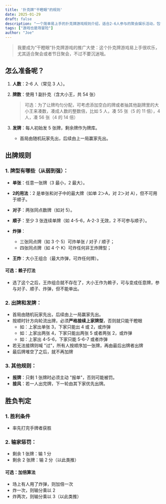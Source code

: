 ```yaml
---
title: '扑克牌"干瞪眼"的规则'
date: 2025-01-29
draft: false
description: "一个简单易上手的扑克牌游戏规则介绍，适合2-6人参与的聚会娱乐活动，包含详细的准备步骤、出牌规则和胜负判定说明。"
tags: ["游戏也是场冒险"]
author: "Joe"
---
```



> 我要成为“干瞪眼“扑克牌游戏的推广大使：这个扑克牌游戏易上手很欢乐，尤其适合聚会或者节日聚会，不过不要沉迷哦。

## 怎么准备呢？

1. **人数**：2-6 人（常见 3 人）。

2. **牌数**：使用 1 副扑克（含大小王，共 54 张）
     > 可选：为了让牌均匀分配，可考虑添加空白的牌或者抽其他副牌里的大小王来凑数，凑成人数的整数倍，比如 5 人，凑 55 张（5 的 11 倍），4 人，凑 56 张（4 的 14 倍）

1. **发牌**：每人初始发 5 张牌，剩余牌作为牌库。
   - 首局由随机玩家先出，后续由上一局赢家先出。

## 出牌规则

### 1. 牌型有哪些（从弱到强）：

- **单张**：任意一张牌（3 最小，2 最大）。
- **2的用法**：2 是单张和对子中的最大牌（如单 2＞A，对 2＞对 A），但不可用于顺子。

- **对子**：两张同点数牌（如对 5）。

- **顺子**：至少 3 张连续单牌（如 4-5-6，A-2-3 无效，2 不可参与顺子）。

- **炸弹**：
  - 三张同点牌（如 3 个 5）可炸单张 / 对子 / 顺子；
  - 四张同点牌（如 4 个 K）可炸任何非王炸牌型；
- **王炸**：大小王组合（最大炸弹，可炸任何牌）。

#### 可选：赖子打法
- 选了这个之后，王炸组合就不存在了，大小王作为赖子，可与变成任意牌，参与对子、顺子、炸弹，但不能单出。

### 2. 出牌和发牌：

- 首局由随机玩家先出，后续由上一局赢家先出。
- 按顺时针方向轮流出牌，必须**严格接续上家牌型**，否则就只能干瞪眼
  - 如：上家出单张 3，下家只能出 4 或 2，或炸弹
  - 如：上家出两张 4，下家只能出两张 5 或者两张 2，或炸弹
  - 如：上家出 4-5-6，下家只能 5-6-7 或者炸弹
- 若无法接牌则喊 "过"，所有人按顺序加一张牌，再由最后出牌者出牌
- 最后牌堆空了之后，就不再加牌

### 3. 其他规则：

- **报牌**：只剩 1 张牌时必须主动 "报单"，否则可能被罚。
- **接风**：若一人出完牌，下一轮由其下家优先出牌。

## 胜负判定

### 1. 胜利条件
- 率先打完手牌者获胜

### 2. 输家惩罚：
- 剩余 1 张牌：输 1 分
- 剩余 2 张牌：输 2 分（以此类推）

#### 可选：加倍算法
- 场上有人用了炸弹，则加倍一次
- 炸一次，则输分乘以 2
- 炸两次，则输分乘以 3（以此类推）